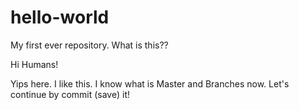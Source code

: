 # hello-world
My first ever repository. What is this??

Hi Humans!

Yips here. I like this. 
I know what is Master and Branches now.
Let's continue by commit (save) it!

